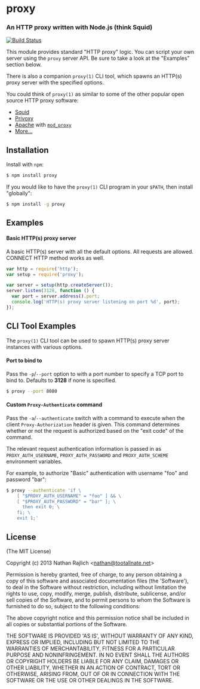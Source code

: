 proxy
=====
### An HTTP proxy written with Node.js (think Squid)
[![Build Status](https://travis-ci.org/TooTallNate/proxy.png?branch=master)](https://travis-ci.org/TooTallNate/proxy)

This module provides standard "HTTP proxy" logic. You can script your own server
using the `proxy` server API. Be sure to take a look at the "Examples" section
below.

There is also a companion `proxy(1)` CLI tool, which spawns an HTTP(s) proxy
server with the specified options.

You could think of `proxy(1)` as similar to some of the other popular open
source HTTP proxy software:

 * [Squid][]
 * [Privoxy][]
 * [Apache][] with [`mod_proxy`][mod_proxy]
 * [More…](http://wikipedia.org/wiki/Proxy_server#Web_proxy_servers)


Installation
------------

Install with `npm`:

``` bash
$ npm install proxy
```

If you would like to have the `proxy(1)` CLI program in your `$PATH`, then
install "globally":

``` bash
$ npm install -g proxy
```


Examples
--------

#### Basic HTTP(s) proxy server

A basic HTTP(s) server with all the default options. All requests are allowed.
CONNECT HTTP method works as well.

``` js
var http = require('http');
var setup = require('proxy');

var server = setup(http.createServer());
server.listen(3128, function () {
  var port = server.address().port;
  console.log('HTTP(s) proxy server listening on port %d', port);
});
```


CLI Tool Examples
-----------------

The `proxy(1)` CLI tool can be used to spawn HTTP(s) proxy server instances with
various options.

#### Port to bind to

Pass the `-p`/`--port` option to with a port number to specify a TCP port to
bind to. Defaults to __3128__ if none is specified.

``` bash
$ proxy --port 8080
```

#### Custom `Proxy-Authenticate` command

Pass the `-a`/`--authenticate` switch with a command to execute when the client
`Proxy-Authorization` header is given. This command determines whether or not the
request is authorized based on the "exit code" of the command.

The relevant request authentication information is passed in as
`PROXY_AUTH_USERNAME`, `PROXY_AUTH_PASSWORD` and `PROXY_AUTH_SCHEME` environment
variables.

For example, to authorize "Basic" authentication with username "foo" and
password "bar":

``` bash
$ proxy --authenticate 'if \
    [ "$PROXY_AUTH_USERNAME" = "foo" ] && \
    [ "$PROXY_AUTH_PASSWORD" = "bar" ]; \
      then exit 0; \
    fi; \
    exit 1;'
```


License
-------

(The MIT License)

Copyright (c) 2013 Nathan Rajlich &lt;nathan@tootallnate.net&gt;

Permission is hereby granted, free of charge, to any person obtaining
a copy of this software and associated documentation files (the
'Software'), to deal in the Software without restriction, including
without limitation the rights to use, copy, modify, merge, publish,
distribute, sublicense, and/or sell copies of the Software, and to
permit persons to whom the Software is furnished to do so, subject to
the following conditions:

The above copyright notice and this permission notice shall be
included in all copies or substantial portions of the Software.

THE SOFTWARE IS PROVIDED 'AS IS', WITHOUT WARRANTY OF ANY KIND,
EXPRESS OR IMPLIED, INCLUDING BUT NOT LIMITED TO THE WARRANTIES OF
MERCHANTABILITY, FITNESS FOR A PARTICULAR PURPOSE AND NONINFRINGEMENT.
IN NO EVENT SHALL THE AUTHORS OR COPYRIGHT HOLDERS BE LIABLE FOR ANY
CLAIM, DAMAGES OR OTHER LIABILITY, WHETHER IN AN ACTION OF CONTRACT,
TORT OR OTHERWISE, ARISING FROM, OUT OF OR IN CONNECTION WITH THE
SOFTWARE OR THE USE OR OTHER DEALINGS IN THE SOFTWARE.


[Squid]: http://www.squid-cache.org/
[Privoxy]: http://www.privoxy.org/
[Apache]: http://www.apache.org/
[mod_proxy]: http://httpd.apache.org/docs/current/mod/mod_proxy.html
